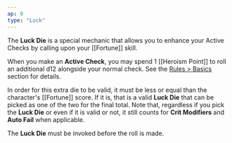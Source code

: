 ```yaml
---
ap: 0
type: "Luck"
---
```


The **Luck Die** is a special mechanic that allows you to enhance your Active Checks by calling upon your [[Fortune]] skill.

When you make an **Active Check**, you may spend 1 [[Heroism Point]] to roll an additional d12 alongside your normal check. See the [Rules > Basics](/rules/basics) section for details.

In order for this extra die to be valid, it must be less or equal than the character's [[Fortune]] score. If it is, that is a valid **Luck Die** that can be picked as one of the two for the final total. Note that, regardless if you pick the **Luck Die** or even if it is valid or not, it still counts for **Crit Modifiers** and **Auto Fail** when applicable.

The **Luck Die** must be invoked before the roll is made.
